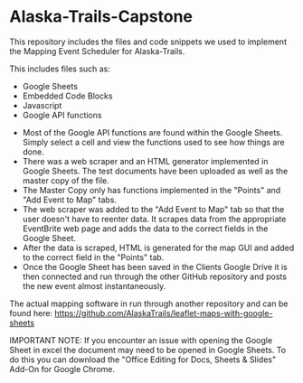 # Alaska-Trails-Capstone
This repository includes the files and code snippets we used to implement the Mapping Event Scheduler for Alaska-Trails. 

This includes files such as: 
  - Google Sheets
  - Embedded Code Blocks
  - Javascript
  - Google API functions
  
* Most of the Google API functions are found within the Google Sheets. Simply select a cell and view the functions used to see how things are done.
* There was a web scraper and an HTML generator implemented in Google Sheets. The test documents have been uploaded as well as the master copy of the file.
* The Master Copy only has functions implemented in the "Points" and "Add Event to Map" tabs.
* The web scraper was added to the "Add Event to Map" tab so that the user doesn't have to reenter data. It scrapes data from the appropriate EventBrite web page and adds the data to the correct fields in the Google Sheet.
* After the data is scraped, HTML is generated for the map GUI and added to the correct field in the "Points" tab.
* Once the Google Sheet has been saved in the Clients Google Drive it is then connected and run through the other GitHub repository and posts the new event almost instantaneously. 

The actual mapping software in run through another repository and can be found here:
https://github.com/AlaskaTrails/leaflet-maps-with-google-sheets

IMPORTANT NOTE: If you encounter an issue with opening the Google Sheet in excel the document may need to be opened in Google Sheets. 
To do this you can download the "Office Editing for Docs, Sheets & Slides" Add-On for Google Chrome.
